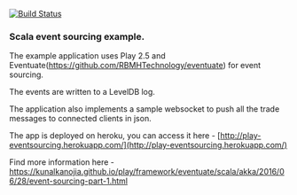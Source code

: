 [![Build Status](https://travis-ci.org/kunalkanojia/react-play-eventsourcing.svg?branch=master)](https://travis-ci.org/kunalkanojia/react-play-eventsourcing)

### Scala event sourcing example.

The example application uses Play 2.5 and Eventuate(https://github.com/RBMHTechnology/eventuate) for event sourcing.

The events are written to a LevelDB log.

The application also implements a sample websocket to push all the trade messages to connected clients in json.

The app is deployed on heroku, you can access it here - [http://play-eventsourcing.herokuapp.com/](http://play-eventsourcing.herokuapp.com/)


Find more information here - https://kunalkanojia.github.io/play/framework/eventuate/scala/akka/2016/06/28/event-sourcing-part-1.html
